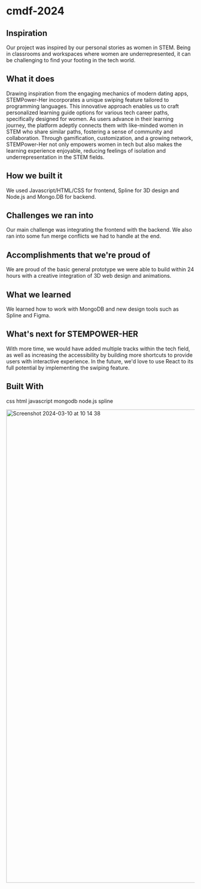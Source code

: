 # cmdf-2024

## Inspiration
Our project was inspired by our personal stories as women in STEM. Being in classrooms and workspaces where women are underrepresented, it can be challenging to find your footing in the tech world.

## What it does
Drawing inspiration from the engaging mechanics of modern dating apps, STEMPower-Her incorporates a unique swiping feature tailored to programming languages. This innovative approach enables us to craft personalized learning guide options for various tech career paths, specifically designed for women. As users advance in their learning journey, the platform adeptly connects them with like-minded women in STEM who share similar paths, fostering a sense of community and collaboration. Through gamification, customization, and a growing network, STEMPower-Her not only empowers women in tech but also makes the learning experience enjoyable, reducing feelings of isolation and underrepresentation in the STEM fields.

## How we built it
We used Javascript/HTML/CSS for frontend, Spline for 3D design and Node.js and Mongo.DB for backend.

## Challenges we ran into
Our main challenge was integrating the frontend with the backend. We also ran into some fun merge conflicts we had to handle at the end.

## Accomplishments that we're proud of
We are proud of the basic general prototype we were able to build within 24 hours with a creative integration of 3D web design and animations.

## What we learned
We learned how to work with MongoDB and new design tools such as Spline and Figma.

## What's next for STEMPOWER-HER
With more time, we would have added multiple tracks within the tech field, as well as increasing the accessibility by building more shortcuts to provide users with interactive experience. In the future, we'd love to use React to its full potential by implementing the swiping feature.

## Built With
css
html
javascript
mongodb
node.js
spline

<img width="1265" alt="Screenshot 2024-03-10 at 10 14 38" src="https://github.com/mikuro39/cmdf-2024/assets/85496297/1fec4944-309e-4928-83fa-3f8a11225c3b">
